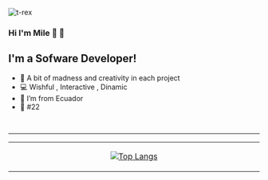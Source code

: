 ![t-rex](https://user-images.githubusercontent.com/62625293/186057667-cd4738a5-561c-41cb-bb30-b10db15e9e63.gif)

### Hi I'm Mile 👋 🍧

## I'm a Sofware Developer!
- 🌠 A bit of madness and creativity in each project 
- 💻 Wishful , Interactive , Dinamic
- 🌈 I’m from Ecuador
- 🌆 #22 


<br />

---
<table align="center"><tr><td align="center" width="9999">

[![Top Langs](https://github-readme-stats.vercel.app/api/top-langs/?username=milewid&layout=compact)](https://github.com/anuraghazra/github-readme-stats)
</div>


  

